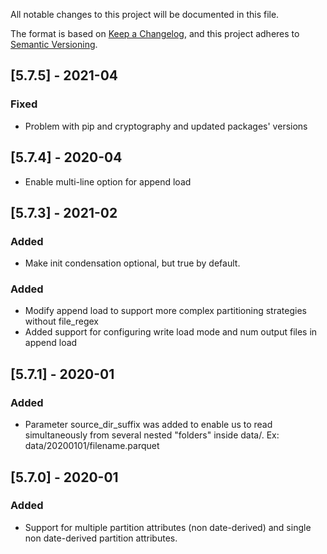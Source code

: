 All notable changes to this project will be documented in this file.

The format is based on [Keep a Changelog](https://keepachangelog.com/en/1.0.0/),
and this project adheres to [Semantic Versioning](https://semver.org/spec/v2.0.0.html).
## [5.7.5] - 2021-04
### Fixed
- Problem with pip and cryptography and updated packages' versions

## [5.7.4] - 2020-04
- Enable multi-line option for append load
  
## [5.7.3] - 2021-02
### Added
- Make init condensation optional, but true by default.
  
### Added
- Modify append load to support more complex partitioning strategies without file_regex
- Added support for configuring write load mode and num output files in append load

## [5.7.1] - 2020-01
### Added
- Parameter source_dir_suffix was added to enable us to read simultaneously from several nested "folders" inside data/. Ex: data/20200101/filename.parquet

## [5.7.0] - 2020-01
### Added
- Support for multiple partition attributes (non date-derived) and single non date-derived partition attributes.